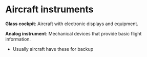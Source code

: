 # Aircraft instruments

**Glass cockpit**: Aircraft with electronic displays and equipment.

**Analog instrument**: Mechanical devices that provide basic flight information.

- Usually aircraft have these for backup
